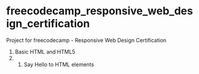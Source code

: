 # freecodecamp_responsive_web_design_certification
Project for freecodecamp - Responsive Web Design Certification

1. Basic HTML and HTML5
2.  1.   Say Hello to HTML elements

